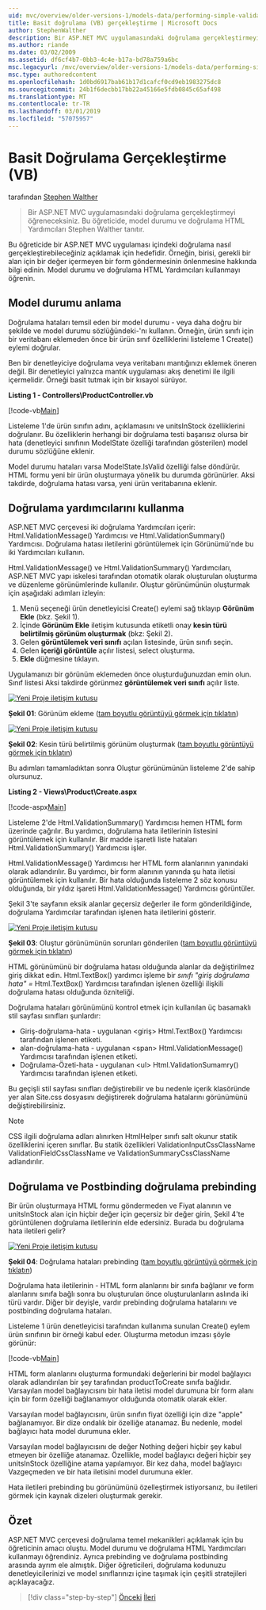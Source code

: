 ```yaml
---
uid: mvc/overview/older-versions-1/models-data/performing-simple-validation-vb
title: Basit doğrulama (VB) gerçekleştirme | Microsoft Docs
author: StephenWalther
description: Bir ASP.NET MVC uygulamasındaki doğrulama gerçekleştirmeyi öğreneceksiniz. Bu öğreticide, model durumu ve doğrulama HTML Yardımcısı Stephen Walther sunar...
ms.author: riande
ms.date: 03/02/2009
ms.assetid: df6cf4b7-0bb3-4c4e-b17a-bd78a759a6bc
msc.legacyurl: /mvc/overview/older-versions-1/models-data/performing-simple-validation-vb
msc.type: authoredcontent
ms.openlocfilehash: 1d0bd6917bab61b17d1cafcf0cd9eb1983275dc8
ms.sourcegitcommit: 24b1f6decbb17bb22a45166e5fdb0845c65af498
ms.translationtype: MT
ms.contentlocale: tr-TR
ms.lasthandoff: 03/01/2019
ms.locfileid: "57075957"
---
```

<a name="performing-simple-validation-vb"></a>Basit Doğrulama Gerçekleştirme (VB)
====================
tarafından [Stephen Walther](https://github.com/StephenWalther)

> Bir ASP.NET MVC uygulamasındaki doğrulama gerçekleştirmeyi öğreneceksiniz. Bu öğreticide, model durumu ve doğrulama HTML Yardımcıları Stephen Walther tanıtır.


Bu öğreticide bir ASP.NET MVC uygulaması içindeki doğrulama nasıl gerçekleştirebileceğiniz açıklamak için hedefidir. Örneğin, birisi, gerekli bir alan için bir değer içermeyen bir form göndermesinin önlenmesine hakkında bilgi edinin. Model durumu ve doğrulama HTML Yardımcıları kullanmayı öğrenin.

## <a name="understanding-model-state"></a>Model durumu anlama

Doğrulama hataları temsil eden bir model durumu - veya daha doğru bir şekilde ve model durumu sözlüğündeki-'nı kullanın. Örneğin, ürün sınıfı için bir veritabanı eklemeden önce bir ürün sınıf özelliklerini listeleme 1 Create() eylemi doğrular.


Ben bir denetleyiciye doğrulama veya veritabanı mantığınızı eklemek öneren değil. Bir denetleyici yalnızca mantık uygulaması akış denetimi ile ilgili içermelidir. Örneği basit tutmak için bir kısayol sürüyor.


**Listing 1 - Controllers\ProductController.vb**

[!code-vb[Main](performing-simple-validation-vb/samples/sample1.vb)]

Listeleme 1'de ürün sınıfın adını, açıklamasını ve unitsInStock özelliklerini doğrulanır. Bu özelliklerin herhangi bir doğrulama testi başarısız olursa bir hata (denetleyici sınıfının ModelState özelliği tarafından gösterilen) model durumu sözlüğüne eklenir.

Model durumu hataları varsa ModelState.IsValid özelliği false döndürür. HTML formu yeni bir ürün oluşturmaya yönelik bu durumda görünürler. Aksi takdirde, doğrulama hatası varsa, yeni ürün veritabanına eklenir.

## <a name="using-the-validation-helpers"></a>Doğrulama yardımcılarını kullanma

ASP.NET MVC çerçevesi iki doğrulama Yardımcıları içerir: Html.ValidationMessage() Yardımcısı ve Html.ValidationSummary() Yardımcısı. Doğrulama hatası iletilerini görüntülemek için Görünümü'nde bu iki Yardımcıları kullanın.

Html.ValidationMessage() ve Html.ValidationSummary() Yardımcıları, ASP.NET MVC yapı iskelesi tarafından otomatik olarak oluşturulan oluşturma ve düzenleme görünümlerinde kullanılır. Oluştur görünümünün oluşturmak için aşağıdaki adımları izleyin:

1. Menü seçeneği ürün denetleyicisi Create() eylemi sağ tıklayıp **Görünüm Ekle** (bkz. Şekil 1).
2. İçinde **Görünüm Ekle** iletişim kutusunda etiketli onay **kesin türü belirtilmiş görünüm oluşturmak** (bkz: Şekil 2).
3. Gelen **görüntülemek veri sınıfı** açılan listesinde, ürün sınıfı seçin.
4. Gelen **içeriği görüntüle** açılır listesi, select oluşturma.
5. **Ekle** düğmesine tıklayın.


Uygulamanızı bir görünüm eklemeden önce oluşturduğunuzdan emin olun. Sınıf listesi Aksi takdirde görünmez **görüntülemek veri sınıfı** açılır liste.


[![Yeni Proje iletişim kutusu](performing-simple-validation-vb/_static/image1.jpg)](performing-simple-validation-vb/_static/image1.png)

**Şekil 01**: Görünüm ekleme ([tam boyutlu görüntüyü görmek için tıklatın](performing-simple-validation-vb/_static/image2.png))


[![Yeni Proje iletişim kutusu](performing-simple-validation-vb/_static/image2.jpg)](performing-simple-validation-vb/_static/image3.png)

**Şekil 02**: Kesin türü belirtilmiş görünüm oluşturmak ([tam boyutlu görüntüyü görmek için tıklatın](performing-simple-validation-vb/_static/image4.png))


Bu adımları tamamladıktan sonra Oluştur görünümünün listeleme 2'de sahip olursunuz.

**Listing 2 - Views\Product\Create.aspx**

[!code-aspx[Main](performing-simple-validation-vb/samples/sample2.aspx)]

Listeleme 2'de Html.ValidationSummary() Yardımcısı hemen HTML form üzerinde çağrılır. Bu yardımcı, doğrulama hata iletilerinin listesini görüntülemek için kullanılır. Bir madde işaretli liste hataları Html.ValidationSummary() Yardımcısı işler.

Html.ValidationMessage() Yardımcısı her HTML form alanlarının yanındaki olarak adlandırılır. Bu yardımcı, bir form alanının yanında şu hata iletisi görüntülemek için kullanılır. Bir hata olduğunda listeleme 2 söz konusu olduğunda, bir yıldız işareti Html.ValidationMessage() Yardımcısı görüntüler.

Şekil 3'te sayfanın eksik alanlar geçersiz değerler ile form gönderildiğinde, doğrulama Yardımcılar tarafından işlenen hata iletilerini gösterir.


[![Yeni Proje iletişim kutusu](performing-simple-validation-vb/_static/image3.jpg)](performing-simple-validation-vb/_static/image5.png)

**Şekil 03**: Oluştur görünümünün sorunları gönderilen ([tam boyutlu görüntüyü görmek için tıklatın](performing-simple-validation-vb/_static/image6.png))


HTML görünümünü bir doğrulama hatası olduğunda alanlar da değiştirilmez giriş dikkat edin. Html.TextBox() yardımcı işleme bir *sınıfı "giriş doğrulama hata" =* Html.TextBox() Yardımcısı tarafından işlenen özelliği ilişkili doğrulama hatası olduğunda özniteliği.

Doğrulama hataları görünümünü kontrol etmek için kullanılan üç basamaklı stil sayfası sınıfları şunlardır:

- Giriş-doğrulama-hata - uygulanan &lt;giriş&gt; Html.TextBox() Yardımcısı tarafından işlenen etiketi.
- alan-doğrulama-hata - uygulanan &lt;span&gt; Html.ValidationMessage() Yardımcısı tarafından işlenen etiketi.
- Doğrulama-Özeti-hata - uygulanan &lt;ul&gt; Html.ValidationSumamry() Yardımcısı tarafından işlenen etiketi.

Bu geçişli stil sayfası sınıfları değiştirebilir ve bu nedenle içerik klasöründe yer alan Site.css dosyasını değiştirerek doğrulama hatalarını görünümünü değiştirebilirsiniz.

> [!NOTE] 
> 
> CSS ilgili doğrulama adları alınırken HtmlHelper sınıfı salt okunur statik özelliklerini içeren sınıflar. Bu statik özellikleri ValidationInputCssClassName ValidationFieldCssClassName ve ValidationSummaryCssClassName adlandırılır.


## <a name="prebinding-validation-and-postbinding-validation"></a>Doğrulama ve Postbinding doğrulama prebinding

Bir ürün oluşturmaya HTML formu göndermeden ve Fiyat alanının ve unitsInStock alan için hiçbir değer için geçersiz bir değer girin, Şekil 4'te görüntülenen doğrulama iletilerinin elde edersiniz. Burada bu doğrulama hata iletileri gelir?


[![Yeni Proje iletişim kutusu](performing-simple-validation-vb/_static/image4.jpg)](performing-simple-validation-vb/_static/image7.png)

**Şekil 04**: Doğrulama hataları prebinding ([tam boyutlu görüntüyü görmek için tıklatın](performing-simple-validation-vb/_static/image8.png))


Doğrulama hata iletilerinin - HTML form alanlarını bir sınıfa bağlanır ve form alanlarını sınıfa bağlı sonra bu oluşturulan önce oluşturulanların aslında iki türü vardır. Diğer bir deyişle, vardır prebinding doğrulama hatalarını ve postbinding doğrulama hataları.

Listeleme 1 ürün denetleyicisi tarafından kullanıma sunulan Create() eylem ürün sınıfının bir örneği kabul eder. Oluşturma metodun imzası şöyle görünür:

[!code-vb[Main](performing-simple-validation-vb/samples/sample3.vb)]

HTML form alanlarını oluşturma formundaki değerlerini bir model bağlayıcı olarak adlandırılan bir şey tarafından productToCreate sınıfa bağlıdır. Varsayılan model bağlayıcısını bir hata iletisi model durumuna bir form alanı için bir form özelliği bağlanamıyor olduğunda otomatik olarak ekler.

Varsayılan model bağlayıcısını, ürün sınıfın fiyat özelliği için dize "apple" bağlanamıyor. Bir dize ondalık bir özelliğe atanamaz. Bu nedenle, model bağlayıcı hata model durumuna ekler.

Varsayılan model bağlayıcısını de değer Nothing değeri hiçbir şey kabul etmeyen bir özelliğe atanamaz. Özellikle, model bağlayıcı değeri hiçbir şey unitsInStock özelliğine atama yapılamıyor. Bir kez daha, model bağlayıcı Vazgeçmeden ve bir hata iletisini model durumuna ekler.

Hata iletileri prebinding bu görünümünü özelleştirmek istiyorsanız, bu iletileri görmek için kaynak dizeleri oluşturmak gerekir.

## <a name="summary"></a>Özet

ASP.NET MVC çerçevesi doğrulama temel mekanikleri açıklamak için bu öğreticinin amacı oluştu. Model durumu ve doğrulama HTML Yardımcıları kullanmayı öğrendiniz. Ayrıca prebinding ve doğrulama postbinding arasında ayrım ele almıştık. Diğer öğreticileri, doğrulama kodunuzu denetleyicilerinizi ve model sınıflarınızı içine taşımak için çeşitli stratejileri açıklayacağız.

> [!div class="step-by-step"]
> [Önceki](displaying-a-table-of-database-data-vb.md)
> [İleri](validating-with-the-idataerrorinfo-interface-vb.md)
